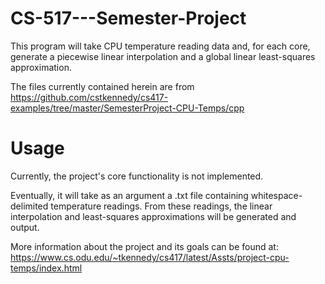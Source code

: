 # CS-517---Semester-Project

This program will take CPU temperature reading data and, for each core, generate a piecewise linear interpolation and a global linear least-squares approximation.

The files currently contained herein are from https://github.com/cstkennedy/cs417-examples/tree/master/SemesterProject-CPU-Temps/cpp


# Usage

Currently, the project's core functionality is not implemented.

Eventually, it will take as an argument a .txt file containing whitespace-delimited temperature readings.
From these readings, the linear interpolation and least-squares approximations will be generated and output.


More information about the project and its goals can be found at: https://www.cs.odu.edu/~tkennedy/cs417/latest/Assts/project-cpu-temps/index.html
